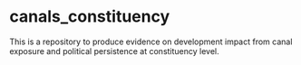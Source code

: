 # canals_constituency
This is a repository to produce evidence on development impact from canal exposure and political persistence at constituency level.
